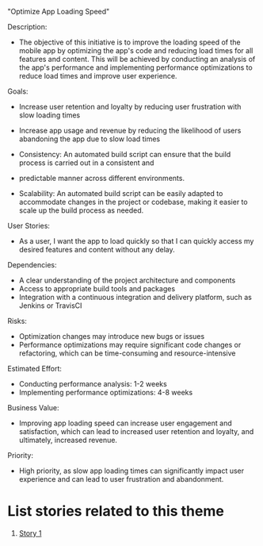 "Optimize App Loading Speed"

Description: 
- The objective of this initiative is to improve the loading speed of the mobile app by optimizing the app's code 
and reducing load times for all features and content. This will be achieved by conducting an analysis of the app's 
performance and implementing performance optimizations to reduce load times and improve user experience.

Goals: 
- Increase user retention and loyalty by reducing user frustration with slow loading times
- Increase app usage and revenue by reducing the likelihood of users abandoning the app due to slow load times

- Consistency: An automated build script can ensure that the build process is carried out in a consistent and 
- predictable manner across different environments.

- Scalability: An automated build script can be easily adapted to accommodate changes in the project or codebase, 
making it easier to scale up the build process as needed.

User Stories: 
- As a user, I want the app to load quickly so that I can quickly access my desired features and content without 
any delay.

Dependencies: 
- A clear understanding of the project architecture and components
- Access to appropriate build tools and packages
- Integration with a continuous integration and delivery platform, such as Jenkins or TravisCI

Risks: 
- Optimization changes may introduce new bugs or issues
- Performance optimizations may require significant code changes or refactoring, which can be time-consuming and 
resource-intensive

Estimated Effort: 
- Conducting performance analysis: 1-2 weeks
- Implementing performance optimizations: 4-8 weeks

Business Value: 
- Improving app loading speed can increase user engagement and satisfaction, which can lead to increased user retention 
and loyalty, and ultimately, increased revenue.

Priority: 
- High priority, as slow app loading times can significantly impact user experience and can lead to user 
frustration and abandonment.

# List stories related to this theme
1. [Story 1](../Stories/Story_1_Planning.md)
